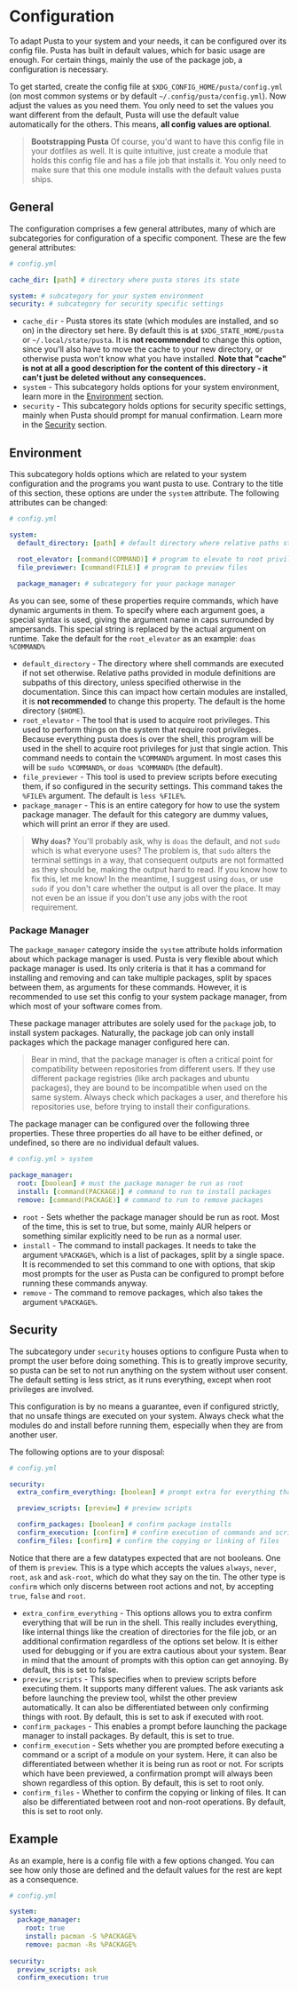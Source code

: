 # Configuration
To adapt Pusta to your system and your needs, it can be configured over its config file. Pusta has built in default values, which for basic usage are enough. For certain things, mainly the use of the package job, a configuration is necessary.

To get started, create the config file at `$XDG_CONFIG_HOME/pusta/config.yml` (on most common systems or by default `~/.config/pusta/config.yml`). Now adjust the values as you need them. You only need to set the values you want different from the default, Pusta will use the default value automatically for the others. This means, **all config values are optional**.

> **Bootstrapping Pusta**
> Of course, you'd want to have this config file in your dotfiles as well. It is quite intuitive, just create a module that holds this config file and has a file job that installs it. You only need to make sure that this one module installs with the default values pusta ships.

## General
The configuration comprises a few general attributes, many of which are subcategories for configuration of a specific component. These are the few general attributes:
```yml
# config.yml

cache_dir: [path] # directory where pusta stores its state

system: # subcategory for your system environment
security: # subcategory for security specific settings
```

- `cache_dir` - Pusta stores its state (which modules are installed, and so on) in the directory set here. By default this is at `$XDG_STATE_HOME/pusta` or `~/.local/state/pusta`. It is **not recommended** to change this option, since you'll also have to move the cache to your new directory, or otherwise pusta won't know what you have installed. **Note that "cache" is not at all a good description for the content of this directory - it can't just be deleted without any consequences.**
- `system` - This subcategory holds options for your system environment, learn more in the [Environment](#environment) section.
- `security` - This subcategory holds options for security specific settings, mainly when Pusta should prompt for manual confirmation. Learn more in the [Security](#security) section.

## Environment
This subcategory holds options which are related to your system configuration and the programs you want pusta to use. Contrary to the title of this section, these options are under the `system` attribute. The following attributes can be changed:
```yml
# config.yml

system:
  default_directory: [path] # default directory where relative paths start

  root_elevator: [command(COMMAND)] # program to elevate to root privileges
  file_previewer: [command(FILE)] # program to preview files
  
  package_manager: # subcategory for your package manager
```

As you can see, some of these properties require commands, which have dynamic arguments in them. To specify where each argument goes, a special syntax is used, giving the argument name in caps surrounded by ampersands. This special string is replaced by the actual argument on runtime. Take the default for the `root_elevator` as an example: `doas %COMMAND%`

- `default_directory` - The directory where shell commands are executed if not set otherwise. Relative paths provided in module definitions are subpaths of this directory, unless specified otherwise in the documentation. Since this can impact how certain modules are installed, it is **not recommended** to change this property. The default is the home directory (`$HOME`).
- `root_elevator` - The tool that is used to acquire root privileges. This used to perform things on the system that require root privileges. Because everything pusta does is over the shell, this program will be used in the shell to acquire root privileges for just that single action. This command needs to contain the `%COMMAND%` argument. In most cases this will be `sudo %COMMAND%`, or `doas %COMMAND%` (the default).
- `file_previewer` - This tool is used to preview scripts before executing them, if so configured in the security settings. This command takes the `%FILE%` argument. The default is `less %FILE%`.
- `package_manager` - This is an entire category for how to use the system package manager. The default for this category are dummy values, which will print an error if they are used.

> **Why `doas`?**
> You'll probably ask, why is `doas` the default, and not `sudo` which is what everyone uses? The problem is, that `sudo` alters the terminal settings in a way, that consequent outputs are not formatted as they should be, making the output hard to read. If you know how to fix this, let me know! In the meantime, I suggest using `doas`, or use `sudo` if you don't care whether the output is all over the place. It may not even be an issue if you don't use any jobs with the root requirement.

### Package Manager
The `package_manager` category inside the `system` attribute holds information about which package manager is used. Pusta is very flexible about which package manager is used. Its only criteria is that it has a command for installing and removing and can take multiple packages, split by spaces between them, as arguments for these commands. However, it is recommended to use set this config to your system package manager, from which most of your software comes from.

These package manager attributes are solely used for the `package` job, to install system packages. Naturally, the package job can only install packages which the package manager configured here can.

> Bear in mind, that the package manager is often a critical point for compatibility between repositories from different users. If they use different package registries (like arch packages and ubuntu packages), they are bound to be incompatible when used on the same system. Always check which packages a user, and therefore his repositories use, before trying to install their configurations.

The package manager can be configured over the following three properties. These three properties do all have to be either defined, or undefined, so there are no individual default values. 
```yml
# config.yml > system

package_manager:
  root: [boolean] # must the package manager be run as root
  install: [command(PACKAGE)] # command to run to install packages
  remove: [command(PACKAGE)] # command to run to remove packages
```

- `root` - Sets whether the package manager should be run as root. Most of the time, this is set to true, but some, mainly AUR helpers or something similar explicitly need to be run as a normal user.
- `install` - The command to install packages. It needs to take the argument `%PACKAGE%`, which is a list of packages, split by a single space. It is recommended to set this command to one with options, that skip most prompts for the user as Pusta can be configured to prompt before running these commands anyway.
- `remove` - The command to remove packages, which also takes the argument `%PACKAGE%`.

## Security
The subcategory under `security` houses options to configure Pusta when to prompt the user before doing something. This is to greatly improve security, so pusta can be set to not run anything on the system without user consent. The default setting is less strict, as it runs everything, except when root privileges are involved.

This configuration is by no means a guarantee, even if configured strictly, that no unsafe things are executed on your system. Always check what the modules do and install before running them, especially when they are from another user.

The following options are to your disposal:
```yml
# config.yml

security: 
  extra_confirm_everything: [boolean] # prompt extra for everything that is being done to the system

  preview_scripts: [preview] # preview scripts

  confirm_packages: [boolean] # confirm package installs
  confirm_execution: [confirm] # confirm execution of commands and scripts
  confirm_files: [confirm] # confirm the copying or linking of files
```

Notice that there are a few datatypes expected that are not booleans. One of them is `preview`. This is a type which accepts the values `always`, `never`, `root`, `ask` and `ask-root`, which do what they say on the tin. The other type is `confirm` which only discerns between root actions and not, by accepting `true`, `false` and `root`. 

- `extra_confirm_everything` - This options allows you to extra confirm everything that will be run in the shell. This really includes everything, like internal things like the creation of directories for the file job, or an additional confirmation regardless of the options set below. It is either used for debugging or if you are extra cautious about your system. Bear in mind that the amount of prompts with this option can get annoying. By default, this is set to false.
- `preview_scripts` - This specifies when to preview scripts before executing them. It supports many different values. The ask variants ask before launching the preview tool, whilst the other preview automatically. It can also be differentiated between only confirming things with root. By default, this is set to ask if executed with root.
- `confirm_packages` - This enables a prompt before launching the package manager to install packages. By default, this is set to true.
- `confirm_execution` - Sets whether you are prompted before executing a command or a script of a module on your system. Here, it can also be differentiated between whether it is being run as root or not. For scripts which have been previewed, a confirmation prompt will always been shown regardless of this option. By default, this is set to root only.
- `confirm_files` - Whether to confirm the copying or linking of files. It can also be differentiated between root and non-root operations. By default, this is set to root only.

## Example
As an example, here is a config file with a few options changed. You can see how only those are defined and the default values for the rest are kept as a consequence.

```yml
# config.yml

system:
  package_manager:
    root: true
    install: pacman -S %PACKAGE%
    remove: pacman -Rs %PACKAGE%
    
security:
  preview_scripts: ask
  confirm_execution: true
```

